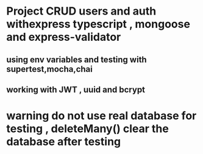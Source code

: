 # Project CRUD users and auth withexpress typescript , mongoose and express-validator
## using env variables and testing with supertest,mocha,chai 
## working with JWT , uuid and bcrypt

# warning do not use real database for testing , deleteMany() clear the database after testing
